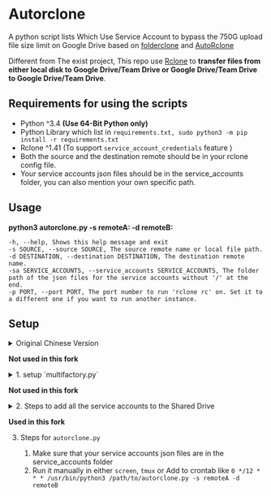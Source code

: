 # Autorclone 

A python script lists Which Use Service Account to bypass the 750G upload file size limit on Google Drive
based on [folderclone](https://github.com/Spazzlo/folderclone) and [AutoRclone](https://github.com/Rhilip/AutoRclone)

Different from The exist project, This repo use [Rclone](https://rclone.org) to **transfer files from either local disk 
to Google Drive/Team Drive or Google Drive/Team Drive to Google Drive/Team Drive**.

## Requirements for using the scripts

* Python ^3.4 **(Use 64-Bit Python only)**
* Python Library which list in `requirements.txt, sudo python3 -m pip install -r requirements.txt`
* Rclone ^1.41 (To support `service_account_credentials` feature )
* Both the source and the destination remote should be in your rclone config file.
* Your service accounts json files should be in the service_accounts folder, you can also mention your own specific path.

## Usage

**python3 autorclone.py -s remoteA: -d remoteB:**

	-h, --help, Shows this help message and exit
	-s SOURCE, --source SOURCE, The source remote name or local file path.
	-d DESTINATION, --destination DESTINATION, The destination remote name.
	-sa SERVICE_ACCOUNTS, --service_accounts SERVICE_ACCOUNTS, The folder path of the json files for the service accounts without '/' at the end.
	-p PORT, --port PORT, The port number to run 'rclone rc' on. Set it to a different one if you want to run another instance.

## Setup
<details>
    <summary>Original Chinese Version</summary>
    
    [使用Service Account突破rclone单账号GD每日750G上传限制](//blog.rhilip.info/archives/1135/)
    
</details>

**Not used in this fork**
<details>
    <summary>1. setup `multifactory.py`</summary>
    
    1) Head over to <https://console.developers.google.com/> and sign in with your account.
    2) Click "Library" on the left column, then click on "Select a project" at the top. Click on `NEW PROJECT` on the top-right corner of the new window.
    3) In the Project name section, input a project name of your choice. Wait till the project creation is done and then click on "Select a project" again at the top and select your project.
    4) Select "OAuth consent screen" and fill out the **Application name** field with a name of your choice. Scroll down and hit "Save"
    5) Select "Credentials"  and select Create credentials. Choose "OAuth client ID". Choose "Other" as your **Application type** and hit "Create". Hit "Ok". You will now be presented with a list of "OAuth 2.0 client IDs". At the right end, there will be a download icon. Select it to download and save it as `credentials.json` in the script folder.
    6) Find out how many projects you'll need. For example, a 100 TB job will take approximately 135 service accounts to make a full clone. Each project can have a maximum of 100 service accounts. In the case of the 100TB job, we will need 2 projects. `multifactory.py` conveniently includes a quick setup option. Run the following command `python3 multifactory.py --quick-setup N`. **Replace `N` with the amount of projects you need!**. If you want to only use new projects instead of existing ones, make sure to add `--new-only` flag. It will automatically start doing all the hard work for you.
    6a) Running this for the first time will prompt you to login with your Google account. Login with the same account you used for Step 1. If will then ask you to enable a service. Open the URL in your browser to enable it. Press Enter once it's enabled.

</details>

**Not used in this fork**
<details>
    <summary>2. Steps to add all the service accounts to the Shared Drive</summary>
    
    1) Once `multifactory.py` is done making all the accounts, open Google Drive and make a new Shared Drive to copy to.
    2) Run the following command `python3 masshare.py -d SDFolderID`. Replace the `SDFolderID` with `XXXXXXXXXXXXXXXXXXX`. The Folder ID can be obtained from the Shared Drive URL `https://drive.google.com/drive/folders/XXXXXXXXXXXXXXXXXXX`. `masshare.py` will start adding all your service accounts.

</details>

**Used in this fork**

3. Steps for `autorclone.py`
    
    1) Make sure that your service accounts json files are in the service_accounts folder
    2) Run it manually in either `screen`, `tmux` or Add to crontab like `0 */12 * * * /usr/bin/python3 /path/to/autorclone.py -s remoteA -d remoteB`
